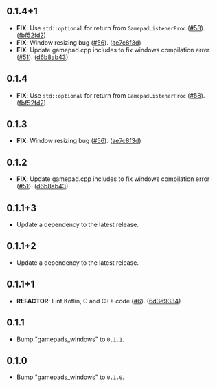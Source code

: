 ## 0.1.4+1

 - **FIX**: Use `std::optional` for return from `GamepadListenerProc` ([#58](https://github.com/flame-engine/gamepads/issues/58)). ([fbf52fd2](https://github.com/flame-engine/gamepads/commit/fbf52fd281cec345b110c8a5c63053cafd4571cd))
 - **FIX**: Window resizing bug ([#56](https://github.com/flame-engine/gamepads/issues/56)). ([ae7c8f3d](https://github.com/flame-engine/gamepads/commit/ae7c8f3d7f670c7cbb3d9c55119736cbf4a8f54a))
 - **FIX**: Update gamepad.cpp includes to fix windows compilation error ([#51](https://github.com/flame-engine/gamepads/issues/51)). ([d6b8ab43](https://github.com/flame-engine/gamepads/commit/d6b8ab4346b9e5f617dde5fcb54457721a54cb73))

## 0.1.4

 - **FIX**: Use `std::optional` for return from `GamepadListenerProc` ([#58](https://github.com/flame-engine/gamepads/issues/58)). ([fbf52fd2](https://github.com/flame-engine/gamepads/commit/fbf52fd281cec345b110c8a5c63053cafd4571cd))

## 0.1.3

 - **FIX**: Window resizing bug ([#56](https://github.com/flame-engine/gamepads/issues/56)). ([ae7c8f3d](https://github.com/flame-engine/gamepads/commit/ae7c8f3d7f670c7cbb3d9c55119736cbf4a8f54a))

## 0.1.2

 - **FIX**: Update gamepad.cpp includes to fix windows compilation error ([#51](https://github.com/flame-engine/gamepads/issues/51)). ([d6b8ab43](https://github.com/flame-engine/gamepads/commit/d6b8ab4346b9e5f617dde5fcb54457721a54cb73))

## 0.1.1+3

 - Update a dependency to the latest release.

## 0.1.1+2

 - Update a dependency to the latest release.

## 0.1.1+1

 - **REFACTOR**: Lint Kotlin, C and C++ code ([#6](https://github.com/flame-engine/gamepads/issues/6)). ([6d3e9334](https://github.com/flame-engine/gamepads/commit/6d3e9334072d24525ed7ccf9f8c7fa481c8373fc))

## 0.1.1

 - Bump "gamepads_windows" to `0.1.1`.

## 0.1.0

 - Bump "gamepads_windows" to `0.1.0`.


